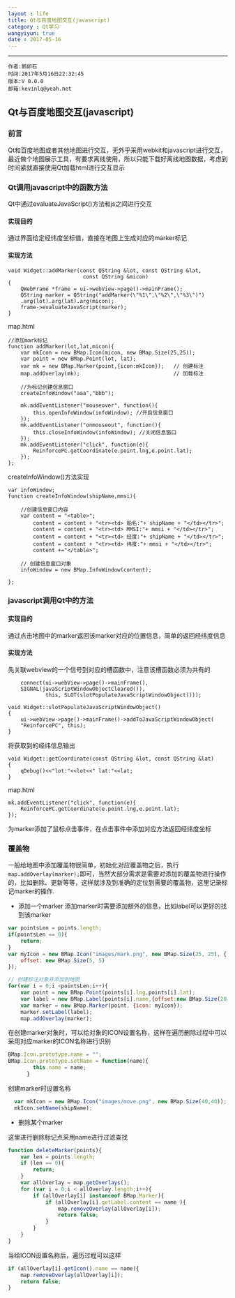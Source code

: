 ```yaml
---
layout : life
title: Qt与百度地图交互(javascript)
category : Qt学习
wangyiyun: true
date : 2017-05-16
---
```


******

    作者:鹅卵石
    时间:2017年5月16日22:32:45
    版本:V 0.0.0
    邮箱:kevinlq@yeah.net

<!-- more -->

##  Qt与百度地图交互(javascript)

### 前言

Qt和百度地图或者其他地图进行交互，无外乎采用webkit和javascript进行交互，最近做个地图展示工具，有要求离线使用，所以只能下载好离线地图数据，考虑到时间紧就直接使用Qt加载html进行交互显示

### Qt调用javascript中的函数方法

Qt中通过evaluateJavaScript()方法和js之间进行交互

#### 实现目的
通过界面给定经纬度坐标值，直接在地图上生成对应的marker标记

#### 实现方法
```
void Widget::addMarker(const QString &lot, const QString &lat,
                        const QString &micon)
{
    QWebFrame *frame = ui->webView->page()->mainFrame();
    QString marker = QString("addMarker(\"%1\",\"%2\",\"%3\")")
	.arg(lot).arg(lat).arg(micon);
    frame->evaluateJavaScript(marker);
}
```

map.html
```
//添加mark标记
function addMarker(lot,lat,micon){		
	var mkIcon = new BMap.Icon(micon, new BMap.Size(25,25));
	var point = new BMap.Point(lot, lat);
	var mk = new BMap.Marker(point,{icon:mkIcon});   // 创建标注
	map.addOverlay(mk);                              // 加载标注

	//为标记创建信息窗口
	createInfoWindow("aaa","bbb");

	mk.addEventListener("mouseover", function(){          
		this.openInfoWindow(infoWindow); //开启信息窗口
	});
	mk.addEventListener("onmouseout", function(){          
		this.closeInfoWindow(infoWindow); //关闭信息窗口
	});
	mk.addEventListener("click", function(e){          
		ReinforcePC.getCoordinate(e.point.lng,e.point.lat);
	});
};
```

createInfoWindow()方法实现
```
var infoWindow;
function createInfoWindow(shipName,mmsi){
	
	//创建信息窗口内容
	var content = "<table>";
		content = content + "<tr><td> 船名:"+ shipName + "</td></tr>";
		content = content + "<tr><td> MMSI:"+ mmsi + "</td></tr>";
		content = content + "<tr><td> 经度:"+ shipName + "</td></tr>";
		content = content + "<tr><td> 纬度:"+ mmsi + "</td></tr>";
		content +="</table>";
		
	// 创建信息窗口对象 
	infoWindow = new BMap.InfoWindow(content);

};
```

### javascript调用Qt中的方法

#### 实现目的

通过点击地图中的marker返回该marker对应的位置信息，简单的返回经纬度信息

#### 实现方法
先关联webview的一个信号到对应的槽函数中，注意该槽函数必须为共有的
```
    connect(ui->webView->page()->mainFrame(), 
	SIGNAL(javaScriptWindowObjectCleared()),
            this, SLOT(slotPopulateJavaScriptWindowObject()));
```

```
void Widget::slotPopulateJavaScriptWindowObject()
{
    ui->webView->page()->mainFrame()->addToJavaScriptWindowObject(
	"ReinforcePC", this);
}
```

将获取到的经纬信息输出
```
void Widget::getCoordinate(const QString &lot, const QString &lat)
{
    qDebug()<<"lot:"<<lot<<" lat:"<<lat;
}
```

map.html
```
mk.addEventListener("click", function(e){          
	ReinforcePC.getCoordinate(e.point.lng,e.point.lat);
});
```
为marker添加了鼠标点击事件，在点击事件中添加对应方法返回经纬度坐标



### 覆盖物
一般给地图中添加覆盖物很简单，初始化对应覆盖物之后，执行```map.addOverlay(marker);```即可，当然大部分需求是需要对添加的覆盖物进行操作的，比如删除、更新等等，这样就涉及到准确的定位到需要的覆盖物，这里记录标记marker的操作.

* 添加一个marker
添加marker时需要添加额外的信息，比如label可以更好的找到该marker
```js
var pointsLen = points.length;
if(pointsLen == 0){
	return;
}
var myIcon = new BMap.Icon("images/mark.png", new BMap.Size(25, 25), {
	offset: new BMap.Size(5, 5) 
});

// 创建标注对象并添加到地图   
for(var i = 0;i <pointsLen;i++){
	var point = new BMap.Point(points[i].lng,points[i].lat);
	var label = new BMap.Label(points[i].name,{offset:new BMap.Size(20,-10)});
	var marker = new BMap.Marker(point, {icon: myIcon});
	marker.setLabel(label);
	map.addOverlay(marker); 
```
在创建marker对象时，可以给对象的ICON设置名称，这样在遍历删除过程中可以采用对应marker的ICON名称进行识别
```js
BMap.Icon.prototype.name = "";
BMap.Icon.prototype.setName = function(name){
      	this.name = name;
      }
```
创建marker时设置名称
```js
  var mkIcon = new BMap.Icon("images/move.png", new BMap.Size(40,40));
  mkIcon.setName(shipName);
```

* 删除某个marker

这里进行删除标记点采用name进行过滤查找
```js
function deleteMarker(points){
	var len = points.length;
	if (len == 0){
		return;
	}
	var allOverlay = map.getOverlays();
	for (var i = 0;i < allOverlay.length;i++){
		if (allOverlay[i] instanceof BMap.Marker){
			if (allOverlay[i].getLabel.content == name ){
				map.removeOverlay(allOverlay[i]);
				return false;
			}
		}
	}
}
```

当给ICON设置名称后，遍历过程可以这样
```js
if (allOverlay[i].getIcon().name == name){
	map.removeOverlay(allOverlay[i]);
	return false;
}
```
